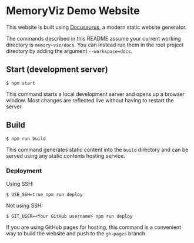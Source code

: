 # MemoryViz Demo Website

This website is built using [Docusaurus](https://docusaurus.io/), a modern static website generator.

The commands described in this README assume your current working directory is `memory-viz/docs`.
You can instead run them in the root project directory by adding the argument `--workspace=docs`.

## Start (development server)

```console
$ npm start
```

This command starts a local development server and opens up a browser window.
Most changes are reflected live without having to restart the server.

## Build

```console
$ npm run build
```

This command generates static content into the `build` directory and can be served using any static contents hosting service.

### Deployment

Using SSH:

```console
$ USE_SSH=true npm run deploy
```

Not using SSH:

```console
$ GIT_USER=<Your GitHub username> npm run deploy
```

If you are using GitHub pages for hosting, this command is a convenient way to build the website and push to the `gh-pages` branch.
